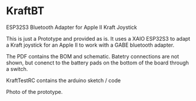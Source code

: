 # KraftBT
 ESP32S3 Bluetooth Adapter for Apple II Kraft Joystick

 This is just a Prototype and provided as is.   It uses a XAIO ESP32S3 to
 adapt a Kraft joystick for an Apple II to work with a GABE bluetooth adapter.

 The PDF contains the BOM and schematic.  Batetry connections are not shown, but
 conenct to the battery pads on the bottom of the board through a switch.

 KraftTestRC contains the arduino sketch / code

 Photo of the prototype.
